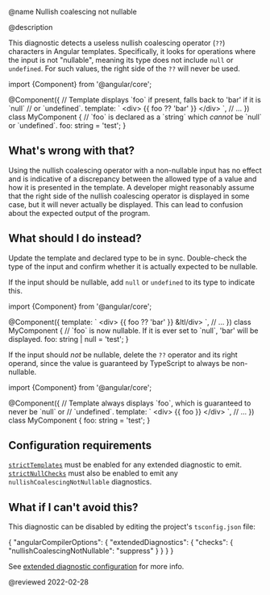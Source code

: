 @name Nullish coalescing not nullable

@description

This diagnostic detects a useless nullish coalescing operator \(`??`\) characters in Angular templates.
Specifically, it looks for operations where the input is not "nullable", meaning its type does not include `null` or `undefined`.
For such values, the right side of the `??` will never be used.

<code-example format="typescript" language="typescript">

import {Component} from '&commat;angular/core';

&commat;Component({
  // Template displays &grave;foo&grave; if present, falls back to 'bar' if it is &grave;null&grave;
  // or &grave;undefined&grave;.
  template: &grave;
    &lt;div&gt;
      {{ foo ?? 'bar' }}
    &lt;/div&gt;
  &grave;,
  // &hellip;
})
class MyComponent {
  // &grave;foo&grave; is declared as a &grave;string&grave; which *cannot* be &grave;null&grave; or &grave;undefined&grave;.
  foo: string = 'test';
}

</code-example>

## What's wrong with that?

Using the nullish coalescing operator with a non-nullable input has no effect and is indicative of a discrepancy between the allowed type of a value and how it is presented in the template.
A developer might reasonably assume that the right side of the nullish coalescing operator is displayed in some case, but it will never actually be displayed.
This can lead to confusion about the expected output of the program.

## What should I do instead?

Update the template and declared type to be in sync.
Double-check the type of the input and confirm whether it is actually expected to be nullable.

If the input should be nullable, add `null` or `undefined` to its type to indicate this.

<code-example format="typescript" language="typescript">

import {Component} from '&commat;angular/core';

&commat;Component({
  template: &grave;
    &lt;div&gt;
      {{ foo ?? 'bar' }}
    &ltl/div&gt;
  &grave;,
  // &hellip;
})
class MyComponent {
  // &grave;foo&grave; is now nullable. If it is ever set to &grave;null&grave;, 'bar' will be displayed.
  foo: string &verbar; null = 'test';
}

</code-example>

If the input should *not* be nullable, delete the `??` operator and its right operand, since the value is guaranteed by TypeScript to always be non-nullable.

<code-example format="typescript" language="typescript">

import {Component} from '&commat;angular/core';

&commat;Component({
  // Template always displays &grave;foo&grave;, which is guaranteed to never be &grave;null&grave; or
  // &grave;undefined&grave;.
  template: &grave;
    &lt;div&gt;
      {{ foo }}
    &lt;/div&gt;
  &grave;,
  // &hellip;
})
class MyComponent {
  foo: string = 'test';
}

</code-example>

## Configuration requirements

[`strictTemplates`](guide/template-typecheck#strict-mode) must be enabled for any extended diagnostic to emit.
[`strictNullChecks`](guide/template-typecheck#strict-null-checks) must also be enabled to emit any `nullishCoalescingNotNullable` diagnostics.

## What if I can't avoid this?

This diagnostic can be disabled by editing the project's `tsconfig.json` file:

<code-example format="json" language="json">

{
  "angularCompilerOptions": {
    "extendedDiagnostics": {
      "checks": {
        "nullishCoalescingNotNullable": "suppress"
      }
    }
  }
}

</code-example>

See [extended diagnostic configuration](extended-diagnostics#configuration) for more info.

<!-- links -->

<!-- external links -->

<!-- end links -->

@reviewed 2022-02-28
